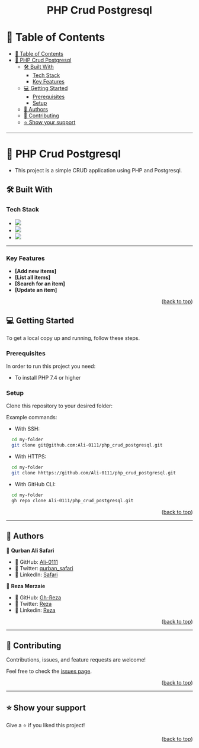 <a name="readme-top"></a>

<div align="center">
    <h1><b>PHP Crud Postgresql</b></h1>
</div>

<!-- TABLE OF CONTENTS -->

# 📗 Table of Contents

- [📗 Table of Contents](#-table-of-contents)
- [📖 PHP Crud Postgresql ](#-php_crud_postgresql-)
  - [🛠 Built With ](#-built-with-)
    - [Tech Stack ](#tech-stack-)
    - [Key Features ](#key-features-)
  - [💻 Getting Started ](#-getting-started-)
    - [Prerequisites](#prerequisites)
    - [Setup](#setup)
  - [👥 Authors ](#-authors-)
  - [🤝 Contributing ](#-contributing-)
  - [⭐️ Show your support ](#️-show-your-support-)

---

<!-- PROJECT DESCRIPTION -->

# 📖 PHP Crud Postgresql <a name="about-project"></a>

- This project is a simple CRUD application using PHP and Postgresql.

## 🛠 Built With <a name="built-with"></a>

### Tech Stack <a name="tech-stack"></a>

  <ul>
    <li>
      <a href="https://www.ruby-lang.org/en/">
        <img src="https://skillicons.dev/icons?i=php"/>
      </a>
    </li>
    <li>
      <a href="https://www.ruby-lang.org/en/">
        <img src="https://skillicons.dev/icons?i=html"/>
      </a>
    </li>
    <li>
      <a href="https://www.ruby-lang.org/en/">
        <img src="https://skillicons.dev/icons?i=css"/>
      </a>
    </li>
  </ul>

---

<!-- Features -->

### Key Features <a name="key-features"></a>

- **[Add new items]**
- **[List all items]**
- **[Search for an item]**
- **[Update an item]**

<p align="right">(<a href="#readme-top">back to top</a>)</p>

<!-- GETTING STARTED -->

## 💻 Getting Started <a name="getting-started"></a>

To get a local copy up and running, follow these steps.

### Prerequisites

In order to run this project you need:

- To install PHP 7.4 or higher

### Setup

Clone this repository to your desired folder:

Example commands:

- With SSH:

```bash
  cd my-folder
  git clone git@github.com:Ali-0111/php_crud_postgresql.git
```

- With HTTPS:

```bash
  cd my-folder
  git clone hhttps://github.com/Ali-0111/php_crud_postgresql.git
```

- With GitHub CLI:

```bash
  cd my-folder
  gh repo clone Ali-0111/php_crud_postgresql.git
```

<p align="right">(<a href="#readme-top">back to top</a>)</p>

---

<!-- AUTHORS -->

## 👥 Authors <a name="authors"></a>

👤 **Qurban Ali Safari**

- 👤 GitHub:   [Ali-0111](https://github.com/Ali-0111)
- 👤 Twitter:  [qurban_safari](https://twitter.com/qurban_safari)
- 👤 LinkedIn: [Safari](https://www.linkedin.com/in/ali-safari-linked)

👤 **Reza Merzaie**

- 👤 GitHub: [Gh-Reza](https://github.com/Gh-Reza)
- 👤 Twitter: [Reza](https://twitter.com/reza-mezaie)
- 👤 Linkedin: [Reza](https://twitter.com/reza-mezaie)

<p align="right">(<a href="#readme-top">back to top</a>)</p>

---

<!-- CONTRIBUTING -->

## 🤝 Contributing <a name="contributing"></a>

Contributions, issues, and feature requests are welcome!

Feel free to check the [issues page](https://github.com/Ali-0111/php_crud_postgresql/issues).

<p align="right">(<a href="#readme-top">back to top</a>)</p>

---

<!-- SUPPORT -->

## ⭐️ Show your support <a name="support"></a>

Give a ⭐ if you liked this project!

<p align="right">(<a href="#readme-top">back to top</a>)</p>
